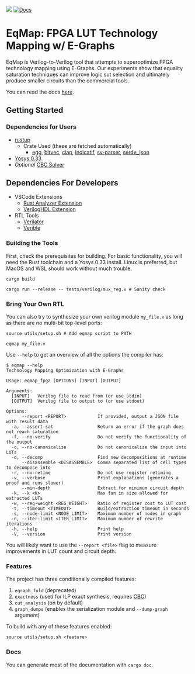 ![](https://github.com/matth2k/eqmap/actions/workflows/rust.yml/badge.svg)
[![Docs](https://img.shields.io/badge/docs-github--pages-blue)](https://cornell-zhang.github.io/eqmap/)

# EqMap: FPGA LUT Technology Mapping w/ E-Graphs

EqMap is Verilog-to-Verilog tool that attempts to superoptimize FPGA technology mapping using E-Graphs. Our experiments show that equality saturation techniques can improve logic sut selection and ultimately produce smaller circuits than the commercial tools.

You can read the docs [here](https://cornell-zhang.github.io/eqmap/).

## Getting Started

### Dependencies for Users

- [rustup](https://rustup.rs/)
  - Crate Used (these are fetched automatically)
    - [egg](https://docs.rs/egg/latest/egg/), [bitvec](https://docs.rs/bitvec/latest/bitvec/), [clap](https://docs.rs/clap/latest/clap/), [indicatif](https://docs.rs/indicatif/latest/indicatif/), [sv-parser](https://docs.rs/sv-parser/latest/sv_parser/), [serde_json](https://docs.rs/serde_json/latest/serde_json/)
- [Yosys 0.33](https://github.com/YosysHQ/yosys)
- *Optional* [CBC Solver](https://github.com/coin-or/Cbc)

## Dependencies For Developers

- VSCode Extensions
  - [Rust Analyzer Extension](https://rust-analyzer.github.io/)
  - [VerilogHDL Extension](https://marketplace.visualstudio.com/items?itemName=mshr-h.VerilogHDL)
- RTL Tools
  - [Verilator](https://github.com/verilator/verilator)
  - [Verible](https://github.com/chipsalliance/verible)

### Building the Tools

First, check the prerequisites for building. For basic functionality, you will need the Rust toolchain and a Yosys 0.33 install. Linux is preferred, but MacOS and WSL should work without much trouble.

`cargo build`

`cargo run --release -- tests/verilog/mux_reg.v # Sanity check`

### Bring Your Own RTL

You can also try to synthesize your own verilog module `my_file.v` as long as there are no multi-bit top-level ports:

`source utils/setup.sh # Add eqmap script to PATH`

`eqmap my_file.v`

Use `--help` to get an overview of all the options the compiler has:

```
$ eqmap --help
Technology Mapping Optimization with E-Graphs

Usage: eqmap_fpga [OPTIONS] [INPUT] [OUTPUT]

Arguments:
  [INPUT]   Verilog file to read from (or use stdin)
  [OUTPUT]  Verilog file to output to (or use stdout)

Options:
      --report <REPORT>            If provided, output a JSON file with result data
  -a, --assert-sat                 Return an error if the graph does not reach saturation
  -f, --no-verify                  Do not verify the functionality of the output
  -c, --no-canonicalize            Do not canonicalize the input into LUTs
  -d, --decomp                     Find new decompositions at runtime
      --disassemble <DISASSEMBLE>  Comma separated list of cell types to decompose into
  -r, --no-retime                  Do not use register retiming
  -v, --verbose                    Print explanations (generates a proof and runs slower)
      --min-depth                  Extract for minimum circuit depth
  -k, --k <K>                      Max fan in size allowed for extracted LUTs
  -w, --reg-weight <REG_WEIGHT>    Ratio of register cost to LUT cost
  -t, --timeout <TIMEOUT>          Build/extraction timeout in seconds
  -s, --node-limit <NODE_LIMIT>    Maximum number of nodes in graph
  -n, --iter-limit <ITER_LIMIT>    Maximum number of rewrite iterations
  -h, --help                       Print help
  -V, --version                    Print version
```

You will likely want to use the `--report <file>` flag to measure improvements in LUT count and circuit depth.

### Features

The project has three conditionally compiled features:

1. `egraph_fold` (deprecated)
2. `exactness` (used for ILP exact synthesis, requires [CBC](https://github.com/coin-or/Cbc))
3. `cut_analysis` (on by default)
4. `graph_dumps` (enables the serialization module and `--dump-graph` argument)

To build with any of these features enabled:

`source utils/setup.sh <feature>`

### Docs

You can generate most of the documentation with `cargo doc`.
